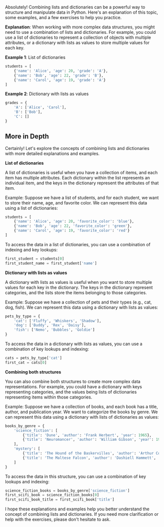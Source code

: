 Absolutely! Combining lists and dictionaries can be a powerful way to structure and manipulate data in Python. Here's an explanation of this topic, some examples, and a few exercises to help you practice.

**Explanation**: When working with more complex data structures, you might need to use a combination of lists and dictionaries. For example, you could use a list of dictionaries to represent a collection of objects with multiple attributes, or a dictionary with lists as values to store multiple values for each key.

**Example 1**: List of dictionaries

```python
students = [
    {'name': 'Alice', 'age': 20, 'grade': 'A'},
    {'name': 'Bob', 'age': 22, 'grade': 'B'},
    {'name': 'Carol', 'age': 19, 'grade': 'A'}
]
```

**Example 2**: Dictionary with lists as values

```python
grades = {
    'A': ['Alice', 'Carol'],
    'B': ['Bob'],
    'C': []
}
```

## More in Depth
Certainly! Let's explore the concepts of combining lists and dictionaries with more detailed explanations and examples.

**List of dictionaries**

A list of dictionaries is useful when you have a collection of items, and each item has multiple attributes. Each dictionary within the list represents an individual item, and the keys in the dictionary represent the attributes of that item.

Example: Suppose we have a list of students, and for each student, we want to store their name, age, and favorite color. We can represent this data using a list of dictionaries:

```python
students = [
    {'name': 'Alice', 'age': 20, 'favorite_color': 'blue'},
    {'name': 'Bob', 'age': 22, 'favorite_color': 'green'},
    {'name': 'Carol', 'age': 19, 'favorite_color': 'red'}
]
```

To access the data in a list of dictionaries, you can use a combination of indexing and key lookups:

```python
first_student = students[0]
first_student_name = first_student['name']
```

**Dictionary with lists as values**

A dictionary with lists as values is useful when you want to store multiple values for each key in the dictionary. The keys in the dictionary represent categories, and the lists store the items belonging to those categories.

Example: Suppose we have a collection of pets and their types (e.g., cat, dog, fish). We can represent this data using a dictionary with lists as values:

```python
pets_by_type = {
    'cat': ['Fluffy', 'Whiskers', 'Shadow'],
    'dog': ['Buddy', 'Rex', 'Daisy'],
    'fish': ['Nemo', 'Bubbles', 'Goldie']
}
```

To access the data in a dictionary with lists as values, you can use a combination of key lookups and indexing:

```python
cats = pets_by_type['cat']
first_cat = cats[0]
```

**Combining both structures**

You can also combine both structures to create more complex data representations. For example, you could have a dictionary with keys representing categories, and the values being lists of dictionaries representing items within those categories.

Example: Suppose we have a collection of books, and each book has a title, author, and publication year. We want to categorize the books by genre. We can represent this data using a dictionary with lists of dictionaries as values:

```python
books_by_genre = {
    'science_fiction': [
        {'title': 'Dune', 'author': 'Frank Herbert', 'year': 1965},
        {'title': 'Neuromancer', 'author': 'William Gibson', 'year': 1984}
    ],
    'mystery': [
        {'title': 'The Hound of the Baskervilles', 'author': 'Arthur Conan Doyle', 'year': 1902},
        {'title': 'The Maltese Falcon', 'author': 'Dashiell Hammett', 'year': 1930}
    ]
}
```

To access the data in this structure, you can use a combination of key lookups and indexing:

```python
science_fiction_books = books_by_genre['science_fiction']
first_scifi_book = science_fiction_books[0]
first_scifi_book_title = first_scifi_book['title']
```

I hope these explanations and examples help you better understand the concept of combining lists and dictionaries. If you need more clarification or help with the exercises, please don't hesitate to ask.
